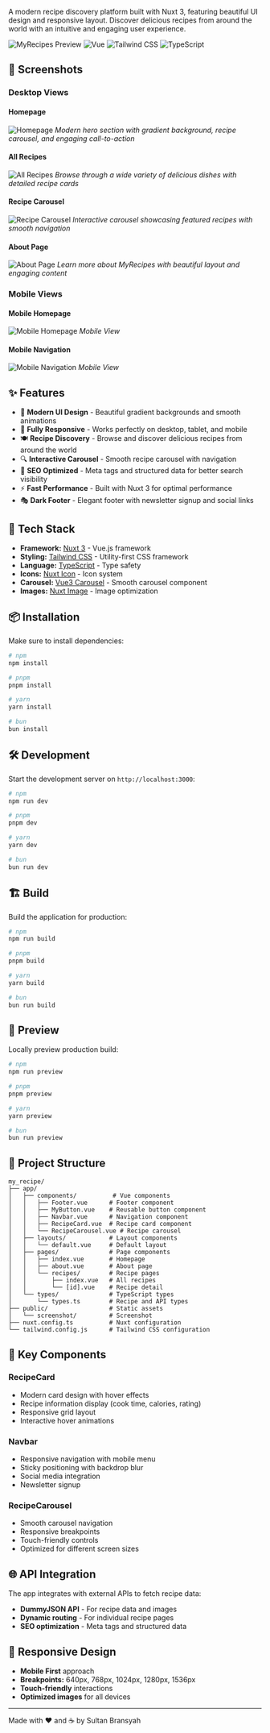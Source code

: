 A modern recipe discovery platform built with Nuxt 3, featuring beautiful UI design and responsive layout. Discover delicious recipes from around the world with an intuitive and engaging user experience.

![MyRecipes Preview](https://img.shields.io/badge/Nuxt-3.0+-00DC82?style=for-the-badge&logo=nuxt.js&logoColor=white)
![Vue](https://img.shields.io/badge/Vue-3.0+-4FC08D?style=for-the-badge&logo=vue.js&logoColor=white)
![Tailwind CSS](https://img.shields.io/badge/Tailwind_CSS-38B2AC?style=for-the-badge&logo=tailwind-css&logoColor=white)
![TypeScript](https://img.shields.io/badge/TypeScript-007ACC?style=for-the-badge&logo=typescript&logoColor=white)

## 📸 Screenshots

### Desktop Views

#### Homepage

![Homepage](public/screenshot/home.png)
_Modern hero section with gradient background, recipe carousel, and engaging call-to-action_

#### All Recipes

![All Recipes](public/screenshot/all_menus.png)
_Browse through a wide variety of delicious dishes with detailed recipe cards_

#### Recipe Carousel

![Recipe Carousel](public/screenshot/carousel.png)
_Interactive carousel showcasing featured recipes with smooth navigation_

#### About Page

![About Page](public/screenshot/about.png)
_Learn more about MyRecipes with beautiful layout and engaging content_

### Mobile Views

#### Mobile Homepage

![Mobile Homepage](public/screenshot/mobile_home.png)
_Mobile View_

#### Mobile Navigation

![Mobile Navigation](public/screenshot/mobile_navbar.png)
_Mobile View_

## ✨ Features

- 🎨 **Modern UI Design** - Beautiful gradient backgrounds and smooth animations
- 📱 **Fully Responsive** - Works perfectly on desktop, tablet, and mobile
- 🍽️ **Recipe Discovery** - Browse and discover delicious recipes from around the world
- 🔍 **Interactive Carousel** - Smooth recipe carousel with navigation
- 🎯 **SEO Optimized** - Meta tags and structured data for better search visibility
- ⚡ **Fast Performance** - Built with Nuxt 3 for optimal performance
- 🎭 **Dark Footer** - Elegant footer with newsletter signup and social links

## 🚀 Tech Stack

- **Framework:** [Nuxt 3](https://nuxt.com/) - Vue.js framework
- **Styling:** [Tailwind CSS](https://tailwindcss.com/) - Utility-first CSS framework
- **Language:** [TypeScript](https://www.typescriptlang.org/) - Type safety
- **Icons:** [Nuxt Icon](https://github.com/nuxt-modules/icon) - Icon system
- **Carousel:** [Vue3 Carousel](https://github.com/ismail9k/vue3-carousel) - Smooth carousel component
- **Images:** [Nuxt Image](https://image.nuxt.com/) - Image optimization

## 📦 Installation

Make sure to install dependencies:

```bash
# npm
npm install

# pnpm
pnpm install

# yarn
yarn install

# bun
bun install
```

## 🛠️ Development

Start the development server on `http://localhost:3000`:

```bash
# npm
npm run dev

# pnpm
pnpm dev

# yarn
yarn dev

# bun
bun run dev
```

## 🏗️ Build

Build the application for production:

```bash
# npm
npm run build

# pnpm
pnpm build

# yarn
yarn build

# bun
bun run build
```

## 🎯 Preview

Locally preview production build:

```bash
# npm
npm run preview

# pnpm
pnpm preview

# yarn
yarn preview

# bun
bun run preview
```

## 📁 Project Structure

```
my_recipe/
├── app/
│   ├── components/          # Vue components
│   │   ├── Footer.vue      # Footer component
│   │   ├── MyButton.vue    # Reusable button component
│   │   ├── Navbar.vue      # Navigation component
│   │   ├── RecipeCard.vue  # Recipe card component
│   │   └── RecipeCarousel.vue # Recipe carousel
│   ├── layouts/            # Layout components
│   │   └── default.vue     # Default layout
│   ├── pages/              # Page components
│   │   ├── index.vue       # Homepage
│   │   ├── about.vue       # About page
│   │   └── recipes/        # Recipe pages
│   │       ├── index.vue   # All recipes
│   │       └── [id].vue    # Recipe detail
│   └── types/              # TypeScript types
│       └── types.ts        # Recipe and API types
├── public/                 # Static assets
│   └── screenshot/         # Screenshot
├── nuxt.config.ts          # Nuxt configuration
└── tailwind.config.js      # Tailwind CSS configuration
```

## 🎨 Key Components

### RecipeCard

- Modern card design with hover effects
- Recipe information display (cook time, calories, rating)
- Responsive grid layout
- Interactive hover animations

### Navbar

- Responsive navigation with mobile menu
- Sticky positioning with backdrop blur
- Social media integration
- Newsletter signup

### RecipeCarousel

- Smooth carousel navigation
- Responsive breakpoints
- Touch-friendly controls
- Optimized for different screen sizes

## 🌐 API Integration

The app integrates with external APIs to fetch recipe data:

- **DummyJSON API** - For recipe data and images
- **Dynamic routing** - For individual recipe pages
- **SEO optimization** - Meta tags and structured data

## 📱 Responsive Design

- **Mobile First** approach
- **Breakpoints:** 640px, 768px, 1024px, 1280px, 1536px
- **Touch-friendly** interactions
- **Optimized images** for all devices

---

Made with ❤️ and ☕ by Sultan Bransyah
